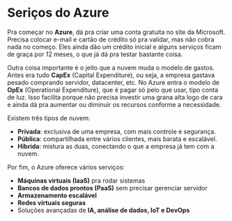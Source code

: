 # Seriços do Azure

Pra começar no **Azure**, dá pra criar uma conta gratuita no site da Microsoft. Precisa colocar e-mail e cartão de crédito só pra validar, mas não cobra nada no começo. Eles ainda dão um crédito inicial e alguns serviços ficam de graça por 12 meses, o que já dá pra testar bastante coisa.

Outra coisa importante é o jeito que a nuvem muda o modelo de gastos. Antes era tudo **CapEx** (Capital Expenditure), ou seja, a empresa gastava pesado comprando servidor, datacenter, etc. No Azure entra o modelo de **OpEx** (Operational Expenditure), que é pagar só pelo que usar, tipo conta de luz. Isso facilita porque não precisa investir uma grana alta logo de cara e ainda dá pra aumentar ou diminuir os recursos conforme a necessidade.

Existem três tipos de nuvem:
- **Privada**: exclusiva de uma empresa, com mais controle e segurança.  
- **Pública**: compartilhada entre vários clientes, mais barata e escalável.  
- **Híbrida**: mistura as duas, conectando o que a empresa já tem com a nuvem.

Por fim, o Azure oferece vários serviços:
- **Máquinas virtuais (IaaS)** pra rodar sistemas  
- **Bancos de dados prontos (PaaS)** sem precisar gerenciar servidor  
- **Armazenamento escalável**  
- **Redes virtuais seguras**  
- Soluções avançadas de **IA, análise de dados, IoT e DevOps**
